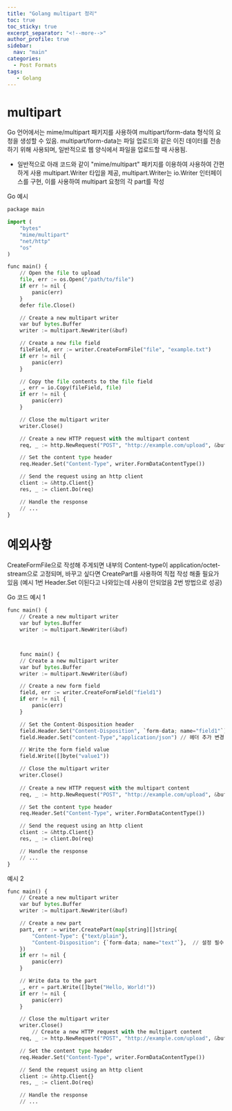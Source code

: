 ```yaml
---
title: "Golang multipart 정리"
toc: true
toc_sticky: true
excerpt_separator: "<!--more-->"
author_profile: true
sidebar:
  nav: "main"
categories:
  - Post Formats
tags:
   - Golang
---
```


# multipart
Go 언어에서는 mime/multipart 패키지를 사용하여 multipart/form-data 형식의 요청을 생성할 수 있음. multipart/form-data는 파일 업로드와 같은 이진 데이터를 전송하기 위해 사용되며, 일반적으로 웹 양식에서 파일을 업로드할 때 사용됨.

  - 일반적으로 아래 코드와 같이 "mime/multipart" 패키지를 이용하여 사용하여 간편하게 사용
multipart.Writer 타입을 제공, multipart.Writer는 io.Writer 인터페이스를 구현, 이를 사용하여 multipart 요청의 각 part를 작성

Go 예시
```python
package main

import (
    "bytes"
    "mime/multipart"
    "net/http"
    "os"
)

func main() {
    // Open the file to upload
    file, err := os.Open("/path/to/file")
    if err != nil {
        panic(err)
    }
    defer file.Close()

    // Create a new multipart writer
    var buf bytes.Buffer
    writer := multipart.NewWriter(&buf)

    // Create a new file field
    fileField, err := writer.CreateFormFile("file", "example.txt")
    if err != nil {
        panic(err)
    }

    // Copy the file contents to the file field
    _, err = io.Copy(fileField, file)
    if err != nil {
        panic(err)
    }

    // Close the multipart writer
    writer.Close()

    // Create a new HTTP request with the multipart content
    req, _ := http.NewRequest("POST", "http://example.com/upload", &buf)

    // Set the content type header
    req.Header.Set("Content-Type", writer.FormDataContentType())

    // Send the request using an http client
    client := &http.Client{}
    res, _ := client.Do(req)

    // Handle the response
    // ...
}
```


# 예외사항
CreateFormFile으로 작성해 주게되면 내부의 Content-type이 application/octet-stream으로 고정되며, 바꾸고 싶다면 CreatePart를 사용하여 직접 작성 해줄 필요가 있음 (예시 1번 Header.Set 이된다고 나와있는데 사용이 안되었음 2번 방법으로 성공)

Go 코드 예시 1
```python
func main() {
    // Create a new multipart writer
    var buf bytes.Buffer
    writer := multipart.NewWriter(&buf)



    func main() {
    // Create a new multipart writer
    var buf bytes.Buffer
    writer := multipart.NewWriter(&buf)

    // Create a new form field
    field, err := writer.CreateFormField("field1")
    if err != nil {
        panic(err)
    }

    // Set the Content-Disposition header
    field.Header.Set("Content-Disposition", `form-data; name="field1"`)
    field.Header.Set("content-Type","application/json") // 헤더 추가 변경 가능

    // Write the form field value
    field.Write([]byte("value1"))

    // Close the multipart writer
    writer.Close()
    
    // Create a new HTTP request with the multipart content
    req, _ := http.NewRequest("POST", "http://example.com/upload", &buf)

    // Set the content type header
    req.Header.Set("Content-Type", writer.FormDataContentType())

    // Send the request using an http client
    client := &http.Client{}
    res, _ := client.Do(req)

    // Handle the response
    // ...
}

```


예시 2

```python
func main() {
    // Create a new multipart writer
    var buf bytes.Buffer
    writer := multipart.NewWriter(&buf)

    // Create a new part
    part, err := writer.CreatePart(map[string][]string{
        "Content-Type": {"text/plain"},
        "Content-Disposition": {`form-data; name="text"`},  // 설정 필수
    })
    if err != nil {
        panic(err)
    }

    // Write data to the part
    _, err = part.Write([]byte("Hello, World!"))
    if err != nil {
        panic(err)
    }

    // Close the multipart writer
    writer.Close()
        // Create a new HTTP request with the multipart content
    req, _ := http.NewRequest("POST", "http://example.com/upload", &buf)

    // Set the content type header
    req.Header.Set("Content-Type", writer.FormDataContentType())

    // Send the request using an http client
    client := &http.Client{}
    res, _ := client.Do(req)

    // Handle the response
    // ...

```
